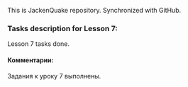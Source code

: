 This is JackenQuake repository.
Synchronized with GitHub.

### Tasks description for Lesson 7:

Lesson 7 tasks done.

#### Комментарии:

Задания к уроку 7 выполнены.